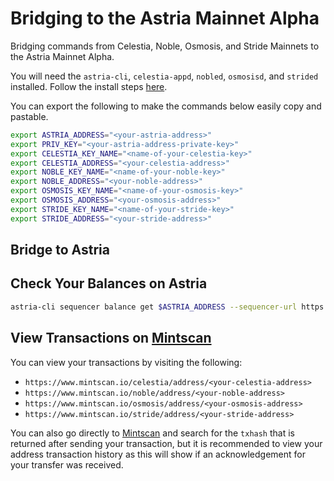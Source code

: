 # Bridging to the Astria Mainnet Alpha

Bridging commands from Celestia, Noble, Osmosis, and Stride Mainnets to the
Astria Mainnet Alpha.

You will need the `astria-cli`, `celestia-appd`, `nobled`, `osmosisd`, and
`strided` installed. Follow the install steps
[here](../cli-bridging-overview.md#cli-bridging-dependencies).

You can export the following to make the commands below easily copy and
pastable.

```bash
export ASTRIA_ADDRESS="<your-astria-address>"
export PRIV_KEY="<your-astria-address-private-key>"
export CELESTIA_KEY_NAME="<name-of-your-celestia-key>"
export CELESTIA_ADDRESS="<your-celestia-address>"
export NOBLE_KEY_NAME="<name-of-your-noble-key>"
export NOBLE_ADDRESS="<your-noble-address>"
export OSMOSIS_KEY_NAME="<name-of-your-osmosis-key>"
export OSMOSIS_ADDRESS="<your-osmosis-address>"
export STRIDE_KEY_NAME="<name-of-your-stride-key>"
export STRIDE_ADDRESS="<your-stride-address>"
```

## Bridge to Astria

<!--@include: ../../components/_bridge-to-astria-mainnet.md-->

## Check Your Balances on Astria

```bash
astria-cli sequencer balance get $ASTRIA_ADDRESS --sequencer-url https://rpc.astria.org/
```

## View Transactions on [Mintscan](https://www.mintscan.io/)

You can view your transactions by visiting the following:

- `https://www.mintscan.io/celestia/address/<your-celestia-address>`
- `https://www.mintscan.io/noble/address/<your-noble-address>`
- `https://www.mintscan.io/osmosis/address/<your-osmosis-address>`
- `https://www.mintscan.io/stride/address/<your-stride-address>`

You can also go directly to [Mintscan](https://www.mintscan.io/) and search for
the `txhash` that is returned after sending your transaction, but it is
recommended to view your address transaction history as this will show if an
acknowledgement for your transfer was received.
